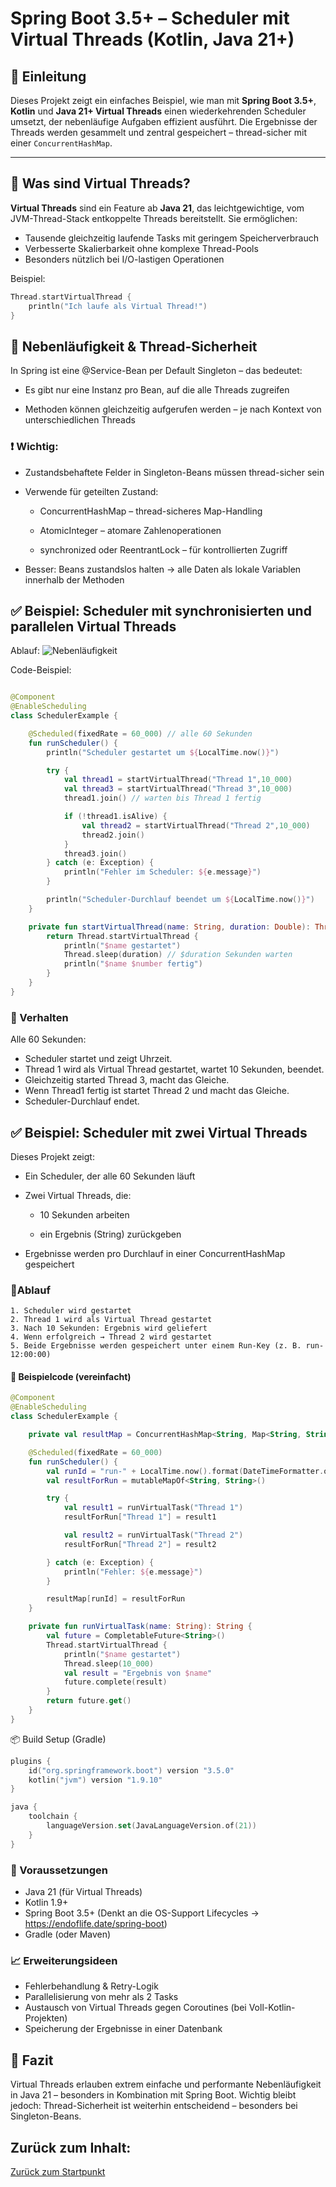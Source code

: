 # Spring Boot 3.5+ – Scheduler mit Virtual Threads (Kotlin, Java 21+)

## 📝 Einleitung

Dieses Projekt zeigt ein einfaches Beispiel, wie man mit **Spring Boot 3.5+**, **Kotlin** und **Java 21+ Virtual Threads** einen wiederkehrenden Scheduler umsetzt, der nebenläufige Aufgaben effizient ausführt. Die Ergebnisse der Threads werden gesammelt und zentral gespeichert – thread-sicher mit einer `ConcurrentHashMap`.

---

## 🧵 Was sind Virtual Threads?

**Virtual Threads** sind ein Feature ab **Java 21**, das leichtgewichtige, vom JVM-Thread-Stack entkoppelte Threads bereitstellt. Sie ermöglichen:

- Tausende gleichzeitig laufende Tasks mit geringem Speicherverbrauch
- Verbesserte Skalierbarkeit ohne komplexe Thread-Pools
- Besonders nützlich bei I/O-lastigen Operationen

Beispiel:

```kotlin
Thread.startVirtualThread {
    println("Ich laufe als Virtual Thread!")
}
```

## 🔁 Nebenläufigkeit & Thread-Sicherheit
In Spring ist eine @Service-Bean per Default Singleton – das bedeutet:

- Es gibt nur eine Instanz pro Bean, auf die alle Threads zugreifen

- Methoden können gleichzeitig aufgerufen werden – je nach Kontext von unterschiedlichen Threads

### ❗ Wichtig:
- Zustandsbehaftete Felder in Singleton-Beans müssen thread-sicher sein

- Verwende für geteilten Zustand:

    - ConcurrentHashMap – thread-sicheres Map-Handling

    - AtomicInteger – atomare Zahlenoperationen

    - synchronized oder ReentrantLock – für kontrollierten Zugriff

- Besser: Beans zustandslos halten → alle Daten als lokale Variablen innerhalb der Methoden

## ✅ Beispiel: Scheduler mit synchronisierten und parallelen Virtual Threads
Ablauf:
![Nebenläufigkeit](assets/nebenlaeufigkeit.svg)

Code-Beispiel:
```kotlin

@Component
@EnableScheduling
class SchedulerExample {

    @Scheduled(fixedRate = 60_000) // alle 60 Sekunden
    fun runScheduler() {
        println("Scheduler gestartet um ${LocalTime.now()}")

        try {
            val thread1 = startVirtualThread("Thread 1",10_000)
            val thread3 = startVirtualThread("Thread 3",10_000)
            thread1.join() // warten bis Thread 1 fertig

            if (!thread1.isAlive) {
                val thread2 = startVirtualThread("Thread 2",10_000)
                thread2.join()
            }
            thread3.join()
        } catch (e: Exception) {
            println("Fehler im Scheduler: ${e.message}")
        }

        println("Scheduler-Durchlauf beendet um ${LocalTime.now()}")
    }

    private fun startVirtualThread(name: String, duration: Double): Thread {
        return Thread.startVirtualThread {
            println("$name gestartet")
            Thread.sleep(duration) // $duration Sekunden warten
            println("$name $number fertig")
        }
    }
}

```

### 🧪 Verhalten
Alle 60 Sekunden:

- Scheduler startet und zeigt Uhrzeit.
- Thread 1 wird als Virtual Thread gestartet, wartet 10 Sekunden, beendet.
- Gleichzeitig started Thread 3, macht das Gleiche.
- Wenn Thread1 fertig ist startet Thread 2 und macht das Gleiche.
- Scheduler-Durchlauf endet.







## ✅ Beispiel: Scheduler mit zwei Virtual Threads
Dieses Projekt zeigt:

- Ein Scheduler, der alle 60 Sekunden läuft

- Zwei Virtual Threads, die:

    - 10 Sekunden arbeiten

    - ein Ergebnis (String) zurückgeben

- Ergebnisse werden pro Durchlauf in einer ConcurrentHashMap gespeichert

### 🧩Ablauf
```text
1. Scheduler wird gestartet
2. Thread 1 wird als Virtual Thread gestartet
3. Nach 10 Sekunden: Ergebnis wird geliefert
4. Wenn erfolgreich → Thread 2 wird gestartet
5. Beide Ergebnisse werden gespeichert unter einem Run-Key (z. B. run-12:00:00)
```


#### 📄 Beispielcode (vereinfacht)
```kotlin
@Component
@EnableScheduling
class SchedulerExample {

    private val resultMap = ConcurrentHashMap<String, Map<String, String>>()

    @Scheduled(fixedRate = 60_000)
    fun runScheduler() {
        val runId = "run-" + LocalTime.now().format(DateTimeFormatter.ofPattern("HH:mm:ss"))
        val resultForRun = mutableMapOf<String, String>()

        try {
            val result1 = runVirtualTask("Thread 1")
            resultForRun["Thread 1"] = result1

            val result2 = runVirtualTask("Thread 2")
            resultForRun["Thread 2"] = result2

        } catch (e: Exception) {
            println("Fehler: ${e.message}")
        }

        resultMap[runId] = resultForRun
    }

    private fun runVirtualTask(name: String): String {
        val future = CompletableFuture<String>()
        Thread.startVirtualThread {
            println("$name gestartet")
            Thread.sleep(10_000)
            val result = "Ergebnis von $name"
            future.complete(result)
        }
        return future.get()
    }
}
```

📦 Build Setup (Gradle)
```kotlin
plugins {
    id("org.springframework.boot") version "3.5.0"
    kotlin("jvm") version "1.9.10"
}

java {
    toolchain {
        languageVersion.set(JavaLanguageVersion.of(21))
    }
}
```

### 🚀 Voraussetzungen
- Java 21 (für Virtual Threads)
- Kotlin 1.9+
- Spring Boot 3.5+ (Denkt an die OS-Support Lifecycles -> https://endoflife.date/spring-boot)
- Gradle (oder Maven)

### 📈 Erweiterungsideen
- Fehlerbehandlung & Retry-Logik
- Parallelisierung von mehr als 2 Tasks
- Austausch von Virtual Threads gegen Coroutines (bei Voll-Kotlin-Projekten)
- Speicherung der Ergebnisse in einer Datenbank


## 🧠 Fazit
Virtual Threads erlauben extrem einfache und performante Nebenläufigkeit in Java 21 – besonders in Kombination mit Spring Boot. Wichtig bleibt jedoch: Thread-Sicherheit ist weiterhin entscheidend – besonders bei Singleton-Beans.

## Zurück zum Inhalt:
[Zurück zum Startpunkt](../README.md)
